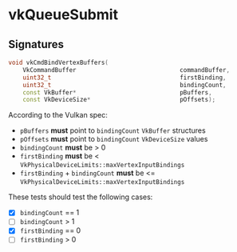 # vkQueueSubmit

## Signatures
```c++
void vkCmdBindVertexBuffers(
    VkCommandBuffer                             commandBuffer,
    uint32_t                                    firstBinding,
    uint32_t                                    bindingCount,
    const VkBuffer*                             pBuffers,
    const VkDeviceSize*                         pOffsets);
```

According to the Vulkan spec:
- `pBuffers` **must** point to `bindingCount` `VkBuffer` structures
- `pOffsets` **must** point to `bindingCount` `VkDeviceSize` values
- `bindingCount` **must** be > 0
- `firstBinding` **must** be < `VkPhysicalDeviceLimits::maxVertexInputBindings`
- `firstBinding` + `bindingCount` **must** be <=
    `VkPhysicalDeviceLimits::maxVertexInputBindings`

These tests should test the following cases:
- [x] `bindingCount` == 1
- [ ] `bindingCount` > 1
- [x] `firstBinding` == 0
- [ ] `firstBinding` > 0
